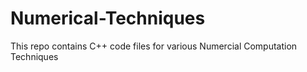 # Numerical-Techniques
This repo contains C++ code files for various Numercial Computation Techniques
